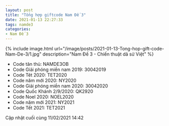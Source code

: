 ```yaml
---
layout: post
title: "Tổng hợp giftcode Nam Đế 3"
date: 2021-01-13 22:27:33
tags: namde3
categories:
- Nam Đế 3
---
```


{% include image.html url="/image/posts/2021-01-13-Tong-hop-gift-code-Nam-De-3/1.jpg" description="Nam Đế 3 - Chiến thuật dã sử Việt" %}

- Code tân thủ: NAMDE3OB
- Code Giải phóng miền nam 2019: 30042019
- Code Têt 2020: TET2020
- Code năm mới 2020: NY2020
- Code Giải phóng miền nam 2020: 30042020
- Code Quốc Khánh 2/9/2020: QK2920
- Code Noel 2020: NOEL2020
- Code năm mới 2021: NY2021
- Code Tết 2021: TET2021

Cập nhật cuối cùng 11/02/2021 14:42
